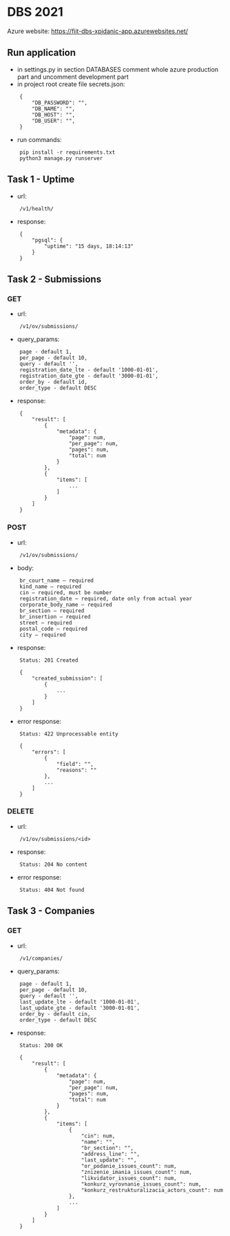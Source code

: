 # DBS 2021

Azure website: https://fiit-dbs-xpidanic-app.azurewebsites.net/

## Run application
- in settings.py in section DATABASES comment whole azure production part and uncomment development part
- in project root create file secrets.json:
```
    {
        "DB_PASSWORD": "",
        "DB_NAME": "",
        "DB_HOST": "",
        "DB_USER": "",
    }
```
- run commands: 
```
    pip install -r requirements.txt
    python3 manage.py runserver
```

## Task 1 - Uptime
- url: 
```
    /v1/health/
```

- response: 
``` 
    {
        "pgsql": {
            "uptime": "15 days, 18:14:13"
        }
    }
```

## Task 2 - Submissions
### GET
- url:
```
    /v1/ov/submissions/
```

- query_params:
```
    page - default 1,
    per_page - default 10,
    query - default '',
    registration_date_lte - default '1000-01-01',
    registration_date_gte - default '3000-01-01',
    order_by - default id,
    order_type - default DESC
```

- response:
```
    {
        "result": [
            {
                "metadata": {
                    "page": num,
                    "per_page": num,
                    "pages": num,
                    "total": num
                }
            },
            {
                "items": [
                    ...
                ]
            }
        ]
    }   
```

### POST
- url:
```
    /v1/ov/submissions/
```

- body:
```
    br_court_name – required
    kind_name – required
    cin – required, must be number
    registration_date – required, date only from actual year
    corporate_body_name – required
    br_section – required
    br_insertion – required
    street – required
    postal_code – required
    city – required
```

- response:
```
    Status: 201 Created

    {
        "created_submission": [
            {
                ...
            }
        ]
    }
```

- error response:
```
    Status: 422 Unprocessable entity

    {
        "errors": [
            {
                "field": "",
                "reasons": ""
            },
            ...
        ]
    }
```

### DELETE
- url:
```
    /v1/ov/submissions/<id>
```

- response:
```
    Status: 204 No content
```

- error response:
```
    Status: 404 Not found
```

## Task 3 - Companies
### GET
- url:
```
    /v1/companies/
```

- query_params:
```
    page - default 1,
    per_page - default 10,
    query - default '',
    last_update_lte - default '1000-01-01',
    last_update_gte - default '3000-01-01',
    order_by - default cin,
    order_type - default DESC
```

- response:
```
    Status: 200 OK

    {
        "result": [
            {
                "metadata": {
                    "page": num,
                    "per_page": num,
                    "pages": num,
                    "total": num
                }
            },
            {
                "items": [
                    {
                        "cin": num,
                        "name": "",
                        "br_section": "",
                        "address_line": "",
                        "last_update": "",
                        "or_podanie_issues_count": num,
                        "znizenie_imania_issues_count": num,
                        "likvidator_issues_count": num,
                        "konkurz_vyrovnanie_issues_count": num,
                        "konkurz_restrukturalizacia_actors_count": num
                    },
                    ...
                ]
            }
        ]
    }   
```